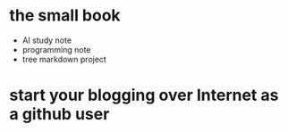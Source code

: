 # the small book
- AI study note
- programming note
- tree markdown project

# start your blogging over Internet as a github user
